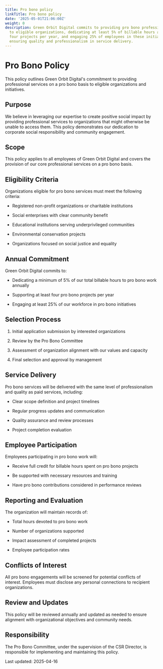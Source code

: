 ```yaml
---
title: Pro bono policy
linkTitle: Pro bono policy
date: '2025-05-01T21:06:00Z'
weight: 0
description: Green Orbit Digital commits to providing pro bono professional services
  to eligible organizations, dedicating at least 5% of billable hours annually, supporting
  four projects per year, and engaging 25% of employees in these initiatives, while
  ensuring quality and professionalism in service delivery.
---
```



# Pro Bono Policy

This policy outlines Green Orbit Digital's commitment to providing professional services on a pro bono basis to eligible organizations and initiatives.

## Purpose

We believe in leveraging our expertise to create positive social impact by providing professional services to organizations that might otherwise be unable to access them. This policy demonstrates our dedication to corporate social responsibility and community engagement.

## Scope

This policy applies to all employees of Green Orbit Digital and covers the provision of our core professional services on a pro bono basis.

## Eligibility Criteria

Organizations eligible for pro bono services must meet the following criteria:

- Registered non-profit organizations or charitable institutions

- Social enterprises with clear community benefit

- Educational institutions serving underprivileged communities

- Environmental conservation projects

- Organizations focused on social justice and equality

## Annual Commitment

Green Orbit Digital commits to:

- Dedicating a minimum of 5% of our total billable hours to pro bono work annually

- Supporting at least four pro bono projects per year

- Engaging at least 25% of our workforce in pro bono initiatives

## Selection Process

1. Initial application submission by interested organizations

1. Review by the Pro Bono Committee

1. Assessment of organization alignment with our values and capacity

1. Final selection and approval by management

## Service Delivery

Pro bono services will be delivered with the same level of professionalism and quality as paid services, including:

- Clear scope definition and project timelines

- Regular progress updates and communication

- Quality assurance and review processes

- Project completion evaluation

## Employee Participation

Employees participating in pro bono work will:

- Receive full credit for billable hours spent on pro bono projects

- Be supported with necessary resources and training

- Have pro bono contributions considered in performance reviews

## Reporting and Evaluation

The organization will maintain records of:

- Total hours devoted to pro bono work

- Number of organizations supported

- Impact assessment of completed projects

- Employee participation rates

## Conflicts of Interest

All pro bono engagements will be screened for potential conflicts of interest. Employees must disclose any personal connections to recipient organizations.

## Review and Updates

This policy will be reviewed annually and updated as needed to ensure alignment with organizational objectives and community needs.

## Responsibility

The Pro Bono Committee, under the supervision of the CSR Director, is responsible for implementing and maintaining this policy.

Last updated: 2025-04-16